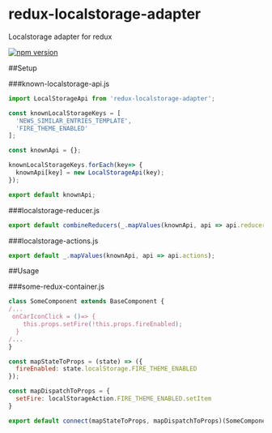 # redux-localstorage-adapter
Localstorage adapter for redux

[![npm version](https://badge.fury.io/js/redux-rest-adapter.svg)](https://badge.fury.io/js/redux-localstorage-adapter)

##Setup

###known-localstorage-api.js

```js
import LocalStorageApi from 'redux-localstorage-adapter';

const knownLocalStorageKeys = [
  'NEWS_SIMILAR_ENTRIES_TEMPLATE',
  'FIRE_THEME_ENABLED'
];

const knownApi = {};

knownLocalStorageKeys.forEach(key=> {
  knownApi[key] = new LocalStorageApi(key);
});

export default knownApi;
```

###localstorage-reducer.js

```js
export default combineReducers(_.mapValues(knownApi, api => api.reducer));
```

###localstorage-actions.js

```js
export default _.mapValues(knownApi, api => api.actions);
```

##Usage

###some-redux-container.js
```js
class SomeComponent extends BaseComponent {
/...
 onCarIconClick = ()=> {
    this.props.setFire(!this.props.fireEnabled);
  }
/...
}

const mapStateToProps = (state) => ({
  fireEnabled: state.localStorage.FIRE_THEME_ENABLED
});

const mapDispatchToProps = {
  setFire: localStorageAction.FIRE_THEME_ENABLED.setItem
}

export default connect(mapStateToProps, mapDispatchToProps)(SomeComponent);
```
